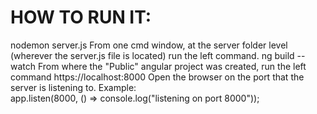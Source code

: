 # HOW TO RUN IT:
nodemon server.js
From one cmd window, at the server folder level (wherever the server.js file is located) run the left command.
ng build --watch
From where the "Public" angular project was created, run the left command
https://localhost:8000
Open the browser on the  port  that the server is listening to. Example:
app.listen(8000, () => console.log("listening on port 8000"));


